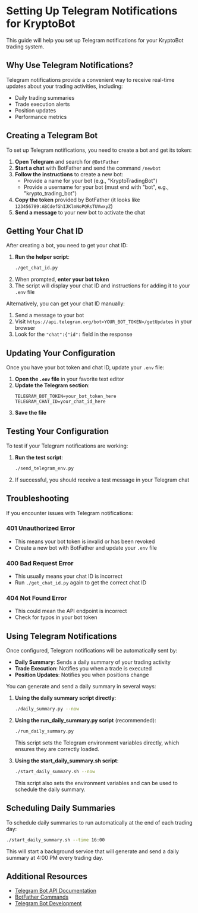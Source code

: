 # Setting Up Telegram Notifications for KryptoBot

This guide will help you set up Telegram notifications for your KryptoBot trading system.

## Why Use Telegram Notifications?

Telegram notifications provide a convenient way to receive real-time updates about your trading activities, including:

- Daily trading summaries
- Trade execution alerts
- Position updates
- Performance metrics

## Creating a Telegram Bot

To set up Telegram notifications, you need to create a bot and get its token:

1. **Open Telegram** and search for `@BotFather`
2. **Start a chat** with BotFather and send the command `/newbot`
3. **Follow the instructions** to create a new bot:
   - Provide a name for your bot (e.g., "KryptoTradingBot")
   - Provide a username for your bot (must end with "bot", e.g., "krypto_trading_bot")
4. **Copy the token** provided by BotFather (it looks like `123456789:ABCdefGhIJKlmNoPQRsTUVwxyZ`)
5. **Send a message** to your new bot to activate the chat

## Getting Your Chat ID

After creating a bot, you need to get your chat ID:

1. **Run the helper script**:
   ```bash
   ./get_chat_id.py
   ```
2. When prompted, **enter your bot token**
3. The script will display your chat ID and instructions for adding it to your `.env` file

Alternatively, you can get your chat ID manually:
1. Send a message to your bot
2. Visit `https://api.telegram.org/bot<YOUR_BOT_TOKEN>/getUpdates` in your browser
3. Look for the `"chat":{"id":` field in the response

## Updating Your Configuration

Once you have your bot token and chat ID, update your `.env` file:

1. **Open the `.env` file** in your favorite text editor
2. **Update the Telegram section**:
   ```
   TELEGRAM_BOT_TOKEN=your_bot_token_here
   TELEGRAM_CHAT_ID=your_chat_id_here
   ```
3. **Save the file**

## Testing Your Configuration

To test if your Telegram notifications are working:

1. **Run the test script**:
   ```bash
   ./send_telegram_env.py
   ```
2. If successful, you should receive a test message in your Telegram chat

## Troubleshooting

If you encounter issues with Telegram notifications:

### 401 Unauthorized Error
- This means your bot token is invalid or has been revoked
- Create a new bot with BotFather and update your `.env` file

### 400 Bad Request Error
- This usually means your chat ID is incorrect
- Run `./get_chat_id.py` again to get the correct chat ID

### 404 Not Found Error
- This could mean the API endpoint is incorrect
- Check for typos in your bot token

## Using Telegram Notifications

Once configured, Telegram notifications will be automatically sent by:

- **Daily Summary**: Sends a daily summary of your trading activity
- **Trade Execution**: Notifies you when a trade is executed
- **Position Updates**: Notifies you when positions change

You can generate and send a daily summary in several ways:

1. **Using the daily summary script directly**:
   ```bash
   ./daily_summary.py --now
   ```

2. **Using the run_daily_summary.py script** (recommended):
   ```bash
   ./run_daily_summary.py
   ```
   This script sets the Telegram environment variables directly, which ensures they are correctly loaded.

3. **Using the start_daily_summary.sh script**:
   ```bash
   ./start_daily_summary.sh --now
   ```
   This script also sets the environment variables and can be used to schedule the daily summary.

## Scheduling Daily Summaries

To schedule daily summaries to run automatically at the end of each trading day:

```bash
./start_daily_summary.sh --time 16:00
```

This will start a background service that will generate and send a daily summary at 4:00 PM every trading day.

## Additional Resources

- [Telegram Bot API Documentation](https://core.telegram.org/bots/api)
- [BotFather Commands](https://core.telegram.org/bots#botfather-commands)
- [Telegram Bot Development](https://core.telegram.org/bots) 